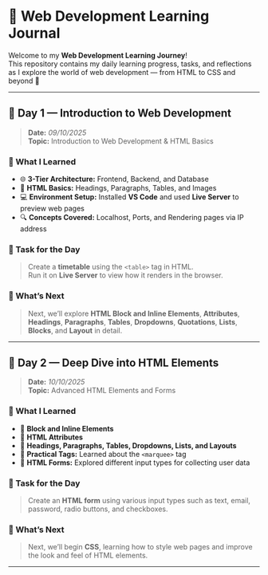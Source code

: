 # 🧠 Web Development Learning Journal  

Welcome to my **Web Development Learning Journey**!  
This repository contains my daily learning progress, tasks, and reflections as I explore the world of web development — from HTML to CSS and beyond 🚀  

---

## 📅 **Day 1 — Introduction to Web Development**
> **Date:** _09/10/2025_  
> **Topic:** Introduction to Web Development & HTML Basics  

### 🧩 What I Learned  
- 🌐 **3-Tier Architecture:** Frontend, Backend, and Database  
- 🧱 **HTML Basics:** Headings, Paragraphs, Tables, and Images  
- 💻 **Environment Setup:** Installed **VS Code** and used **Live Server** to preview web pages  
- 🔍 **Concepts Covered:** Localhost, Ports, and Rendering pages via IP address  

### 🧪 Task for the Day  
> Create a **timetable** using the `<table>` tag in HTML.  
> Run it on **Live Server** to view how it renders in the browser.  

### 🧭 What’s Next  
> Next, we’ll explore **HTML Block and Inline Elements**, **Attributes**, **Headings**, **Paragraphs**, **Tables**, **Dropdowns**, **Quotations**, **Lists**, **Blocks**, and **Layout** in detail.  

---

## 📅 **Day 2 — Deep Dive into HTML Elements**
> **Date:** _10/10/2025_  
> **Topic:** Advanced HTML Elements and Forms  

### 🧩 What I Learned  
- 🔹 **Block and Inline Elements**  
- 🔹 **HTML Attributes**  
- 🔹 **Headings, Paragraphs, Tables, Dropdowns, Lists, and Layouts**  
- 🏃 **Practical Tags:** Learned about the `<marquee>` tag  
- 🧾 **HTML Forms:** Explored different input types for collecting user data  

### 🎯 Task for the Day  
> Create an **HTML form** using various input types such as text, email, password, radio buttons, and checkboxes.  

### 🧭 What’s Next  
> Next, we’ll begin **CSS**, learning how to style web pages and improve the look and feel of HTML elements.  

---